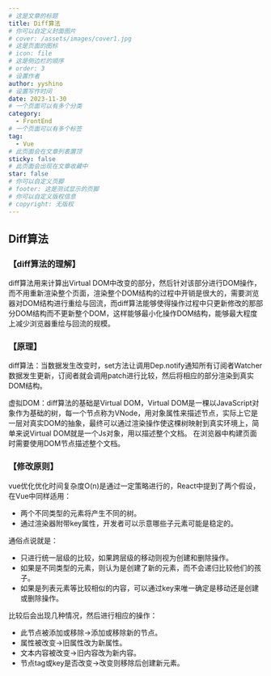 ```yaml
---
# 这是文章的标题
title: Diff算法
# 你可以自定义封面图片
# cover: /assets/images/cover1.jpg
# 这是页面的图标
# icon: file
# 这是侧边栏的顺序
# order: 3
# 设置作者
author: yyshino
# 设置写作时间
date: 2023-11-30
# 一个页面可以有多个分类
category:
  - FrontEnd
# 一个页面可以有多个标签
tag:
  - Vue
# 此页面会在文章列表置顶
sticky: false
# 此页面会出现在文章收藏中
star: false
# 你可以自定义页脚
# footer: 这是测试显示的页脚
# 你可以自定义版权信息
# copyright: 无版权
---
```


## Diff算法

### 【diff算法的理解】

diff算法用来计算出Virtual DOM中改变的部分，然后针对该部分进行DOM操作，而不用重新渲染整个页面，渲染整个DOM结构的过程中开销是很大的，需要浏览器对DOM结构进行重绘与回流，而diff算法能够使得操作过程中只更新修改的那部分DOM结构而不更新整个DOM，这样能够最小化操作DOM结构，能够最大程度上减少浏览器重绘与回流的规模。

### 【原理】

diff算法：当数据发生改变时，set方法让调用Dep.notify通知所有订阅者Watcher数据发生更新，订阅者就会调用patch进行比较，然后将相应的部分渲染到真实DOM结构。

虚拟DOM：diff算法的基础是Virtual DOM，Virtual DOM是一棵以JavaScript对象作为基础的树，每一个节点称为VNode，用对象属性来描述节点，实际上它是一层对真实DOM的抽象，最终可以通过渲染操作使这棵树映射到真实环境上，简单来说Virtual DOM就是一个Js对象，用以描述整个文档。 在浏览器中构建页面时需要使用DOM节点描述整个文档。

### 【修改原则】

vue优化优化时间复杂度O(n)是通过一定策略进行的，React中提到了两个假设，在Vue中同样适用：

- 两个不同类型的元素将产生不同的树。
- 通过渲染器附带key属性，开发者可以示意哪些子元素可能是稳定的。

通俗点说就是：

- 只进行统一层级的比较，如果跨层级的移动则视为创建和删除操作。
- 如果是不同类型的元素，则认为是创建了新的元素，而不会递归比较他们的孩子。
- 如果是列表元素等比较相似的内容，可以通过key来唯一确定是移动还是创建或删除操作。

比较后会出现几种情况，然后进行相应的操作：

- 此节点被添加或移除->添加或移除新的节点。
- 属性被改变->旧属性改为新属性。
- 文本内容被改变->旧内容改为新内容。
- 节点tag或key是否改变->改变则移除后创建新元素。